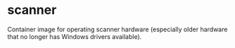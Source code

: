 # scanner
Container image for operating scanner hardware (especially older hardware that no longer has Windows drivers available).
